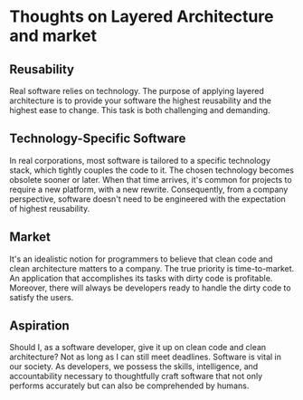 # Thoughts on Layered Architecture and market

## Reusability

Real software relies on technology. The purpose of applying layered architecture is to provide your software the highest reusability and the highest ease to change. This task is both challenging and demanding.

## Technology-Specific Software

In real corporations, most software is tailored to a specific technology stack, which tightly couples the code to it. The chosen technology becomes obsolete sooner or later. When that time arrives, it's common for projects to require a new platform, with a new rewrite.
Consequently, from a company perspective, software doesn't need to be engineered with the expectation of highest reusability.

## Market

It's an idealistic notion for programmers to believe that clean code and clean architecture matters to a company. The true priority is time-to-market. An application that accomplishes its tasks with dirty code is profitable. Moreover, there will always be developers ready to handle the dirty code to satisfy the users.

## Aspiration

Should I, as a software developer, give it up on clean code and clean architecture? Not as long as I can still meet deadlines. Software is vital in our society. As developers, we possess the skills, intelligence, and accountability necessary to thoughtfully craft software that not only performs accurately but can also be comprehended by humans.